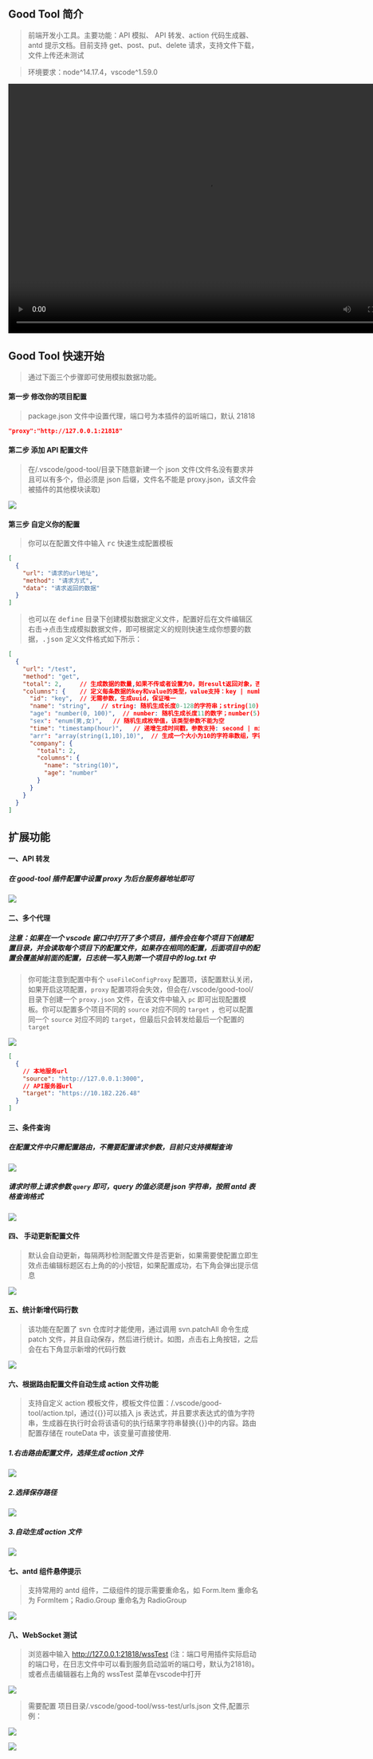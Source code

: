 ## Good Tool 简介

> 前端开发小工具。主要功能：API 模拟、 API 转发、action 代码生成器、antd 提示文档。目前支持 get、post、put、delete 请求，支持文件下载，文件上传还未测试

> 环境要求：node^14.17.4，vscode^1.59.0

<video src="https://img.amazing-w.top/plugin/good-tool/1.mp4" width="800px" height="500px" controls="controls"></video>

## Good Tool 快速开始

> 通过下面三个步骤即可使用模拟数据功能。

#### 第一步 修改你的项目配置

> package.json 文件中设置代理，端口号为本插件的监听端口，默认 21818

```json
"proxy":"http://127.0.0.1:21818"
```

#### 第二步 添加 API 配置文件

> 在/.vscode/good-tool/目录下随意新建一个 json 文件(文件名没有要求并且可以有多个，但必须是 json 后缀，文件名不能是 proxy.json，该文件会被插件的其他模块读取)

![](https://img.amazing-w.top/plugin/good-tool/2.png)

#### 第三步 自定义你的配置

> 你可以在配置文件中输入 <kbd>rc</kbd> 快速生成配置模板

```json
[
  {
    "url": "请求的url地址",
    "method": "请求方式",
    "data": "请求返回的数据"
  }
]
```
> 也可以在 <kbd>define</kbd> 目录下创建模拟数据定义文件，配置好后在文件编辑区右击->点击生成模拟数据文件，即可根据定义的规则快速生成你想要的数据，<kbd>.json</kbd> 定义文件格式如下所示：
```json
[
  {
    "url": "/test",
    "method": "get",
    "total": 2,     // 生成数据的数量,如果不传或者设置为0，则result返回对象，否则返回数组
    "columns": {    // 定义每条数据的key和value的类型，value支持：key | number | string | enum | timestamp | boolean | array
      "id": "key",  // 无需参数，生成uuid，保证唯一
      "name": "string",   // string: 随机生成长度0-128的字符串；string(10): 长度0-10；string(10, 100): 长度10-100
      "age": "number(0, 100)",  // number: 随机生成长度11的数字；number(5): 长度5；number(0, 100): 随机生成0-100的数字
      "sex": "enum(男,女)",   // 随机生成枚举值，该类型参数不能为空
      "time": "timestamp(hour)",   // 递增生成时间戳，参数支持: second | minute | hour | day | month | year | array，可不传默认为day
      "arr": "array(string(1,10),10)",  // 生成一个大小为10的字符串数组，字符串长度1-10(array类型两个参数都是必须的，第一个参数支持上述value的类型，但是不包括array)
      "company": {
        "total": 2,
        "columns": {
          "name": "string(10)",
          "age": "number"
        }
      }
    }
  }
]
```

## 扩展功能

#### 一、API 转发

##### 在 good-tool 插件配置中设置 proxy 为后台服务器地址即可

![](https://img.amazing-w.top/plugin/good-tool/11.png)

#### 二、多个代理

##### 注意：如果在一个 vscode 窗口中打开了多个项目，插件会在每个项目下创建配置目录，并会读取每个项目下的配置文件，如果存在相同的配置，后面项目中的配置会覆盖掉前面的配置，日志统一写入到第一个项目中的 log.txt 中

> 你可能注意到配置中有个 `useFileConfigProxy` 配置项，该配置默认关闭，如果开启这项配置，`proxy` 配置项将会失效，但会在/.vscode/good-tool/目录下创建一个 `proxy.json` 文件，在该文件中输入 `pc` 即可出现配置模板。你可以配置多个项目不同的 `source` 对应不同的 `target` ，也可以配置同一个 `source` 对应不同的 `target`，但最后只会转发给最后一个配置的 `target`

![](https://img.amazing-w.top/plugin/good-tool/4.png)

```json
[
  {
    // 本地服务url
    "source": "http://127.0.0.1:3000",
    // API服务器url
    "target": "https://10.182.226.48"
  }
]
```

#### 三、条件查询

##### 在配置文件中只需配置路由，不需要配置请求参数，目前只支持模糊查询

![](https://img.amazing-w.top/plugin/good-tool/5.png)

##### 请求时带上请求参数 `query` 即可，query 的值必须是 json 字符串，按照 antd 表格查询格式

![](https://img.amazing-w.top/plugin/good-tool/6.png)

#### 四、 手动更新配置文件

> 默认会自动更新，每隔两秒检测配置文件是否更新，如果需要使配置立即生效点击编辑标题区右上角的的小按钮，如果配置成功，右下角会弹出提示信息

![](https://img.amazing-w.top/plugin/good-tool/3.png)

#### 五、统计新增代码行数

> 该功能在配置了 svn 仓库时才能使用，通过调用 svn.patchAll 命令生成 patch 文件，并且自动保存，然后进行统计。如图，点击右上角按钮，之后会在右下角显示新增的代码行数

![](https://img.amazing-w.top/plugin/good-tool/7.png)

#### 六、根据路由配置文件自动生成 action 文件功能

> 支持自定义 action 模板文件，模板文件位置：/.vscode/good-tool/action.tpl，通过{{}}可以插入 js 表达式，并且要求表达式的值为字符串，生成器在执行时会将该语句的执行结果字符串替换{{}}中的内容。路由配置存储在 routeData 中，该变量可直接使用.

##### 1.右击路由配置文件，选择生成 action 文件

![](https://img.amazing-w.top/plugin/good-tool/8.png)

##### 2.选择保存路径

![](https://img.amazing-w.top/plugin/good-tool/9.png)

##### 3.自动生成 action 文件

![](https://img.amazing-w.top/plugin/good-tool/10.png)

#### 七、antd 组件悬停提示

> 支持常用的 antd 组件，二级组件的提示需要重命名，如 Form.Item 重命名为 FormItem；Radio.Group 重命名为 RadioGroup

![](https://img.amazing-w.top/plugin/good-tool/13.png)

#### 八、WebSocket 测试

> 浏览器中输入 http://127.0.0.1:21818/wssTest (注：端口号用插件实际启动的端口号，在日志文件中可以看到服务启动监听的端口号，默认为21818)。或者点击编辑器右上角的 wssTest 菜单在vscode中打开

![](https://img.amazing-w.top/plugin/good-tool/12.png)

> 需要配置 项目目录/.vscode/good-tool/wss-test/urls.json 文件,配置示例：

![](https://img.amazing-w.top/plugin/good-tool/14.png)

![](https://img.amazing-w.top/plugin/good-tool/15.png)

